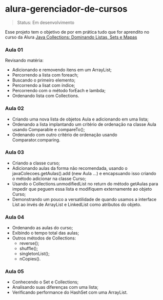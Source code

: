 # alura-gerenciador-de-cursos

> Status: Em desenvolvimento

Esse projeto tem o objetivo de por em prática tudo que for aprendito no curso da Alura [Java Collections: Dominando Listas, Sets e Mapas](https://www.alura.com.br/curso-online-java-collections)

### Aula 01
Revisando matéria:
* Adicionando e removendo itens em um ArrayList;
* Percorrendo a lista com foreach;
* Buscando o primeiro elemento;
* Percorrendo a lisat com índice;
* Percorrendo com o método forEach e lambda;
* Ordenando lista com Collections.

### Aula 02
* Criando uma nova lista de objetos Aula e adicionando em uma lista;
* Ordenando a lista implantando um critério de ordenação na classe Aula usando Comparable e compareTo();
* Ordenando com outro critério de ordenação usando Comparator.comparing.

### Aula 03
* Criando a classe curso;
* Adicionando aulas da forma não recomendada, usando o javaColecoes.getAulas().add (new Aula ...) e encapsuando isso criando o método adicionar na classe Curso;
* Usando o Collections.unmodifiedList no return do método getAulas para impedir que peguem essa lista e modifiquem externamente ao objeto Curso;
* Demonstrando um pouco a versatilidade de quando usamos a interface List ao invés de ArrayList e LinkedList como atributos do objeto.

### Aula 04
* Ordenando as aulas do curso;
* Exibindo o tempo total das aulas;
* Outros métodos de Collections:
    * reverse();
    * shuffle();
    * singletonList();
    * nCopies().

### Aula 05
* Conhecendo o Set e Collections;
* Analisando suas diferenças com uma lista;
* Verificando performance do HashSet com uma ArrayList.
